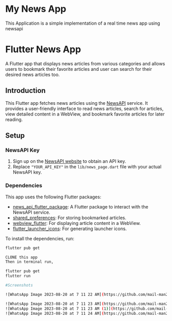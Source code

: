 # My News App
This Application is a simple implementation of a real time news app using newsapi

# Flutter News App

A Flutter app that displays news articles from various categories and allows users to bookmark their favorite articles and user can search for their desired news articles too.


## Introduction

This Flutter app fetches news articles using the [NewsAPI](https://newsapi.org/) service. It provides a user-friendly interface to read news articles, search for articles, view detailed content in a WebView, and bookmark favorite articles for later reading.

## Setup

### NewsAPI Key

1. Sign up on the [NewsAPI website](https://newsapi.org/) to obtain an API key.
2. Replace `"YOUR_API_KEY"` in the `lib/news_page.dart` file with your actual NewsAPI key.

### Dependencies

This app uses the following Flutter packages:

- [news_api_flutter_package](https://pub.dev/packages/news_api_flutter_package): A Flutter package to interact with the NewsAPI service.
- [shared_preferences](https://pub.dev/packages/shared_preferences): For storing bookmarked articles.
- [webview_flutter](https://pub.dev/packages/webview_flutter): For displaying article content in a WebView.
- [flutter_launcher_icons](https://pub.dev/packages/flutter_launcher_icons): For generating launcher icons.

To install the dependencies, run:

```bash
flutter pub get

CLONE this app
Then in terminal run,

flutter pub get
flutter run

#Screenshots

![WhatsApp Image 2023-08-20 at 7 11 22 AM](https://github.com/mail-man26/News/assets/70205280/d10266bc-89f1-40ec-8de8-69360c6c2064)

![WhatsApp Image 2023-08-20 at 7 11 23 AM](https://github.com/mail-man26/News/assets/70205280/210ea667-5e7e-4d44-9682-ec19828804ce)
![WhatsApp Image 2023-08-20 at 7 11 23 AM (1)](https://github.com/mail-man26/News/assets/70205280/843bffed-012a-4709-b6e0-75a8aad07715)
![WhatsApp Image 2023-08-20 at 7 11 24 AM](https://github.com/mail-man26/News/assets/70205280/926322a4-359a-43b1-92e6-00d6cdc0c7de)
